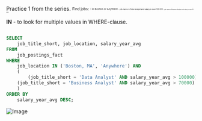 Practice 1 from the series.
<sub><sup>
Find jobs:
<sub><sup>- in Boston or Anythere
<sub><sup>- job-name is Data Analyst and salary is over 100 000
<sub><sup>- job-name is Business Analyst and salary is over 70 000
</sup></sub>

**IN** - to look for multiple values in WHERE-clause.





```sql

SELECT 
 	job_title_short, job_location, salary_year_avg 
FROM 
 	job_postings_fact
WHERE 
 	job_location IN ('Boston, MA', 'Anywhere') AND
    (
    	(job_title_short = 'Data Analyst' AND salary_year_avg > 100000) OR
	(job_title_short = 'Business Analyst' AND salary_year_avg > 70000)
    )
ORDER BY 
	salary_year_avg DESC;

```


![Image](https://github.com/user-attachments/assets/563bcfe0-aee2-4451-a843-f44cd5e44789)

